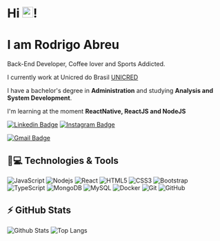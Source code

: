 <h1 align = "justify"> Hi <img src="https://media.giphy.com/media/hvRJCLFzcasrR4ia7z/giphy.gif" width="25px">! 
<h1 align = "justify"> I am Rodrigo Abreu</h1> 
<p align = "justify">Back-End Developer, Coffee lover and Sports Addicted.</p>

I currently work at Unicred do Brasil [UNICRED](https://www.unicred.com.br)

I have a bachelor's degree in **Administration** and studying **Analysis and System Development**.

I'm learning at the moment **ReactNative, ReactJS and NodeJS**


[![Linkedin Badge](https://img.shields.io/badge/-rodabreu-blue?style=flat-square&logo=Linkedin&logoColor=white&link=https://www.linkedin.com/in/rodabreu/)](https://www.linkedin.com/in/rodabreu/)
[![Instagram Badge](https://img.shields.io/badge/-rodabreu-purple?style=flat-square&logo=instagram&logoColor=white&link=https://www.instagram.com/rodabreu/?hl=pt-br)](https://instagram.com/rodabreu)

[![Gmail Badge](https://img.shields.io/badge/-natansl@gmail.com-c14438?style=flat-square&logo=Gmail&logoColor=white&link=mailto:natansl@gmail.com)](mailto:rodrigodiasdeabreu@gmail.com)

## 🚀💻 Technologies & Tools

![JavaScript](https://img.shields.io/badge/-JavaScript-black?style=flat-square&logo=javascript)
![Nodejs](https://img.shields.io/badge/-Nodejs-black?style=flat-square&logo=Node.js)
![React](https://img.shields.io/badge/-React-black?style=flat-square&logo=react)
![HTML5](https://img.shields.io/badge/-HTML5-E34F26?style=flat-square&logo=html5&logoColor=white)
![CSS3](https://img.shields.io/badge/-CSS3-1572B6?style=flat-square&logo=css3)
![Bootstrap](https://img.shields.io/badge/-Bootstrap-563D7C?style=flat-square&logo=bootstrap)
![TypeScript](https://img.shields.io/badge/-TypeScript-007ACC?style=flat-square&logo=typescript)
![MongoDB](https://img.shields.io/badge/-MongoDB-black?style=flat-square&logo=mongodb)
![MySQL](https://img.shields.io/badge/-MySQL-black?style=flat-square&logo=mysql)
![Docker](https://img.shields.io/badge/-Docker-black?style=flat-square&logo=docker)
![Git](https://img.shields.io/badge/-Git-black?style=flat-square&logo=git)
![GitHub](https://img.shields.io/badge/-GitHub-181717?style=flat-square&logo=github)

## ⚡ GitHub Stats

![Github Stats](https://github-readme-stats.vercel.app/api?username=dexternatan&show_icons=true&count_private=true&show_icons=true&include_all_commits=true)
![Top Langs](https://github-readme-stats.vercel.app/api/top-langs/?username=dexternatan&hide=TeX&layout=compact)

